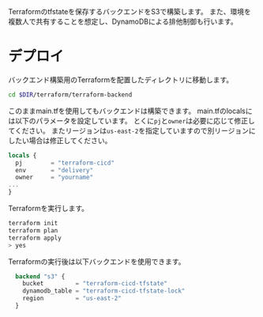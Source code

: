 
Terraformのtfstateを保存するバックエンドをS3で構築します。
また、環境を複数人で共有することを想定し、DynamoDBによる排他制御も行います。

# デプロイ

バックエンド構築用のTerraformを配置したディレクトリに移動します。

``` sh
cd $DIR/terraform/terraform-backend
```

このままmain.tfを使用してもバックエンドは構築できます。
main.tfのlocalsには以下のパラメータを設定しています。
とくに`pj`と`owner`は必要に応じて修正してください。
またリージョンは`us-east-2`を指定していますので別リージョンにしたい場合は修正してください。

```terraform 
locals {
  pj        = "terraform-cicd"
  env       = "delivery"
  owner     = "yourname"
...
}
```

Terraformを実行します。

``` sh
terraform init
terraform plan
terraform apply
> yes
```

Terraformの実行後は以下バックエンドを使用できます。

```terraform
  backend "s3" {
    bucket         = "terraform-cicd-tfstate"
    dynamodb_table = "terraform-cicd-tfstate-lock"
    region         = "us-east-2"
  }
```